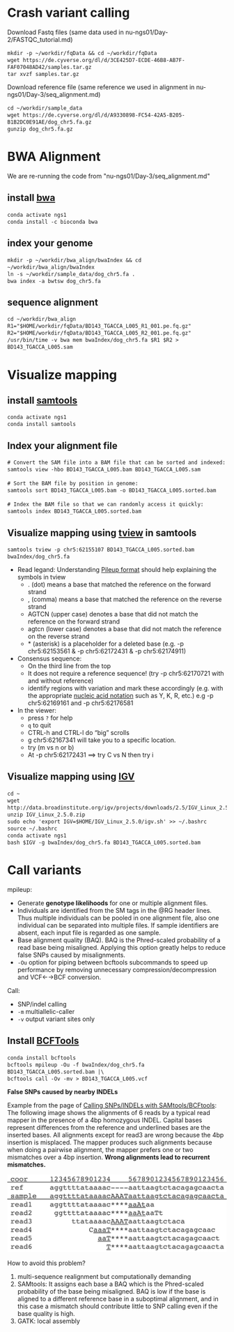 Crash variant calling
=====================

Download Fastq files (same data used in nu-ngs01/Day-2/FASTQC_tutorial.md)
```
mkdir -p ~/workdir/fqData && cd ~/workdir/fqData
wget https://de.cyverse.org/dl/d/3CE425D7-ECDE-46B8-AB7F-FAF07048AD42/samples.tar.gz
tar xvzf samples.tar.gz
```


Download reference file (same reference we used in alignment in nu-ngs01/Day-3/seq_alignment.md)
```
cd ~/workdir/sample_data
wget https://de.cyverse.org/dl/d/A9330898-FC54-42A5-B205-B1B2DC0E91AE/dog_chr5.fa.gz
gunzip dog_chr5.fa.gz
```



BWA Alignment 
=============

We are re-running the code from "nu-ngs01/Day-3/seq_alignment.md"

## install [bwa](http://bio-bwa.sourceforge.net/bwa.shtml)
```
conda activate ngs1
conda install -c bioconda bwa 
```

## index your genome

```
mkdir -p ~/workdir/bwa_align/bwaIndex && cd ~/workdir/bwa_align/bwaIndex
ln -s ~/workdir/sample_data/dog_chr5.fa .
bwa index -a bwtsw dog_chr5.fa
```

## sequence alignment

```
cd ~/workdir/bwa_align
R1="$HOME/workdir/fqData/BD143_TGACCA_L005_R1_001.pe.fq.gz"
R2="$HOME/workdir/fqData/BD143_TGACCA_L005_R2_001.pe.fq.gz"
/usr/bin/time -v bwa mem bwaIndex/dog_chr5.fa $R1 $R2 > BD143_TGACCA_L005.sam
```


Visualize mapping
=================

## install [samtools](http://www.htslib.org/doc/samtools.html)
```
conda activate ngs1
conda install samtools
```

## Index your alignment file
```
# Convert the SAM file into a BAM file that can be sorted and indexed:
samtools view -hbo BD143_TGACCA_L005.bam BD143_TGACCA_L005.sam

# Sort the BAM file by position in genome:
samtools sort BD143_TGACCA_L005.bam -o BD143_TGACCA_L005.sorted.bam

# Index the BAM file so that we can randomly access it quickly:
samtools index BD143_TGACCA_L005.sorted.bam
```

## Visualize mapping using [tview](http://samtools.sourceforge.net/tview.shtml) in samtools
```
samtools tview -p chr5:62155107 BD143_TGACCA_L005.sorted.bam bwaIndex/dog_chr5.fa
```
- Read legand: Understanding [Pileup format](https://en.wikipedia.org/wiki/Pileup_format) should help explaining the symbols in tview
    * . (dot) means a base that matched the reference on the forward strand
    * , (comma) means a base that matched the reference on the reverse strand
    * AGTCN (upper case) denotes a base that did not match the reference on the forward strand
    * agtcn (lower case) denotes a base that did not match the reference on the reverse strand
    *  \* (asterisk) is a placeholder for a deleted base (e.g. -p chr5:62153561 & -p chr5:62172431 & -p chr5:62174911)
- Consensus sequence:
    * On the third line from the top
    * It does not require a reference sequence! (try -p chr5:62170721 with and without reference)
    * identify regions with variation and mark these accordingly (e.g. with the appropriate [nucleic acid notation](https://en.wikipedia.org/wiki/Nucleic_acid_notation) such as Y, K, R, etc.) e.g  -p chr5:62169161  and -p chr5:62176581
- In the viewer: 
    * press `?` for help
    * `q` to quit
    * CTRL-h and CTRL-l do “big” scrolls
    * g chr5:62167341 will take you to a specific location. 
    * try (m vs n or b) 
    * At -p chr5:62172431 ==> try C vs N then try i 


## Visualize mapping using [IGV](https://bioinformatics-ca.github.io/resources/IGV_Tutorial.pdf)

```
cd ~
wget http://data.broadinstitute.org/igv/projects/downloads/2.5/IGV_Linux_2.5.0.zip
unzip IGV_Linux_2.5.0.zip
sudo echo 'export IGV=$HOME/IGV_Linux_2.5.0/igv.sh' >> ~/.bashrc
source ~/.bashrc
conda activate ngs1
bash $IGV -g bwaIndex/dog_chr5.fa BD143_TGACCA_L005.sorted.bam
```

Call variants
=============

mpileup: 
- Generate **genotype likelihoods** for one or multiple alignment files. 
- Individuals are identified from the SM tags in the @RG header lines. Thus multiple individuals can be pooled in one alignment file, also one individual can be separated into multiple files. If sample identifiers are absent, each input file is regarded as one sample.
- Base alignment quality (BAQ). BAQ is the Phred-scaled probability of a read base being misaligned. Applying this option greatly helps to reduce false SNPs caused by misalignments.
- `-Ou` option for piping between bcftools subcommands to speed up performance by removing unnecessary compression/decompression and VCF←→BCF conversion.

Call: 
- SNP/indel calling 
- `-m` multiallelic-caller
- `-v` output variant sites only

## Install [BCFTools](http://www.htslib.org/doc/bcftools.html)
```
conda install bcftools
bcftools mpileup -Ou -f bwaIndex/dog_chr5.fa BD143_TGACCA_L005.sorted.bam |\
bcftools call -Ov -mv > BD143_TGACCA_L005.vcf
```


**False SNPs caused by nearby INDELs**

Example from the page of [Calling SNPs/INDELs with SAMtools/BCFtools](http://samtools.sourceforge.net/mpileup.shtml): The following image shows the alignments of 6 reads by a typical read mapper in the presence of a 4bp homozygous INDEL. Capital bases represent differences from the reference and underlined bases are the inserted bases. All alignments except for read3 are wrong because the 4bp insertion is misplaced. The mapper produces such alignments because when doing a pairwise alignment, the mapper prefers one or two mismatches over a 4bp insertion. **Wrong alignments lead to recurrent mismatches.**


   ![alt text](BAQ.png)
   
   
 How to avoid this problem?
 
 1. multi-sequence realignment but computationally demanding
 2. SAMtools: It assigns each base a BAQ which is the Phred-scaled probability of the base being misaligned. BAQ is low if the base is aligned to a different reference base in a suboptimal alignment, and in this case a mismatch should contribute little to SNP calling even if the base quality is high. 
 3. GATK: local assembly
